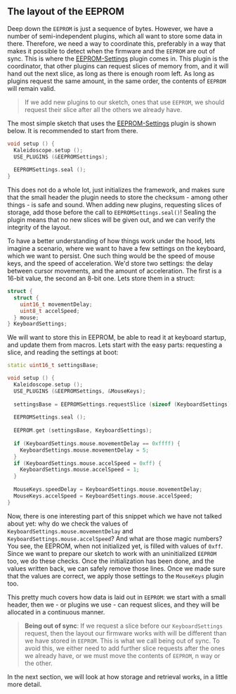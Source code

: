 <!-- -*- mode: markdown; fill-column: 8192 -*- -->

## The layout of the EEPROM

Deep down the `EEPROM` is just a sequence of bytes. However, we have a number of semi-independent plugins, which all want to store some data in there. Therefore, we need a way to coordinate this, preferably in a way that makes it possible to detect when the firmware and the `EEPROM` are out of sync. This is where the [EEPROM-Settings][plugin:eeprom-settings] plugin comes in. This plugin is the coordinator, that other plugins can request slices of memory from, and it will hand out the next slice, as long as there is enough room left. As long as plugins request the same amount, in the same order, the contents of `EEPROM` will remain valid.

 [plugin:eeprom-settings]: https://github.com/keyboardio/Kaleidoscope-EEPROM-Settings

> If we add new plugins to our sketch, ones that use `EEPROM`, we should request their slice after all the others we already have.

The most simple sketch that uses the [EEPROM-Settings][plugin:eeprom-settings] plugin is shown below. It is recommended to start from there.

```c++
void setup () {
  Kaleidoscope.setup ();
  USE_PLUGINS (&EEPROMSettings);
  
  EEPROMSettings.seal ();
}
```

This does not do a whole lot, just initializes the framework, and makes sure that the small header the plugin needs to store the checksum - among other things - is safe and sound. When adding new plugins, requesting slices of storage, add those before the call to `EEPROMSettings.seal()`! Sealing the plugin means that no new slices will be given out, and we can verify the integrity of the layout.

To have a better understanding of how things work under the hood, lets imagine a scenario, where we want to have a few settings on the keyboard, which we want to persist. One such thing would be the speed of mouse keys, and the speed of acceleration. We'd store two settings: the delay between cursor movements, and the amount of acceleration. The first is a 16-bit value, the second an 8-bit one. Lets store them in a struct:

```c++
struct {
  struct {
    uint16_t movementDelay;
    uint8_t accelSpeed;
  } mouse;
} KeyboardSettings;
```

We will want to store this in EEPROM, be able to read it at keyboard startup, and update them from macros. Lets start with the easy parts: requesting a slice, and reading the settings at boot:

```c++
static uint16_t settingsBase;

void setup () {
  Kaleidoscope.setup ();
  USE_PLUGINS (&EEPROMSettings, &MouseKeys);
  
  settingsBase = EEPROMSettings.requestSlice (sizeof (KeyboardSettings));
  
  EEPROMSettings.seal ();
  
  EEPROM.get (settingsBase, KeyboardSettings);
  
  if (KeyboardSettings.mouse.movementDelay == 0xffff) {
    KeyboardSettings.mouse.movementDelay = 5;
  }
  if (KeyboardSettings.mouse.accelSpeed = 0xff) {
    KeyboardSettings.mouse.accelSpeed = 1;
  }
  
  MouseKeys.speedDelay = KeyboardSettings.mouse.movementDelay;
  MouseKeys.accelSpeed = KeyboardSettings.mouse.accelSpeed;
}
```

Now, there is one interesting part of this snippet which we have not talked about yet: why do we check the values of `KeyboardSettings.mouse.movementDelay` and `KeyboardSettings.mouse.accelSpeed`? And what are those magic numbers? You see, the EEPROM, when not initialized yet, is filled with values of `0xff`. Since we want to prepare our sketch to work with an uninitialized `EEPROM` too, we do these checks. Once the initialization has been done, and the values written back, we can safely remove those lines. Once we made sure that the values are correct, we apply those settings to the `MouseKeys` plugin too.

This pretty much covers how data is laid out in `EEPROM`: we start with a small header, then we - or plugins we use - can request slices, and they will be allocated in a continuous manner.

> **Being out of sync**: If we request a slice before our `KeyboardSettings` request, then the layout our firmware works with will be different than we have stored in `EEPROM`. This is what we call being out of sync. To avoid this, we either need to add further slice requests after the ones we already have, or we must move the contents of `EEPROM`, n way or the other.

In the next section, we will look at how storage and retrieval works, in a little more detail.
